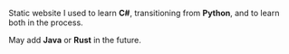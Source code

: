 Static website I used to learn **C#**, transitioning from **Python**, and to learn both in the process.

May add **Java** or **Rust** in the future.
